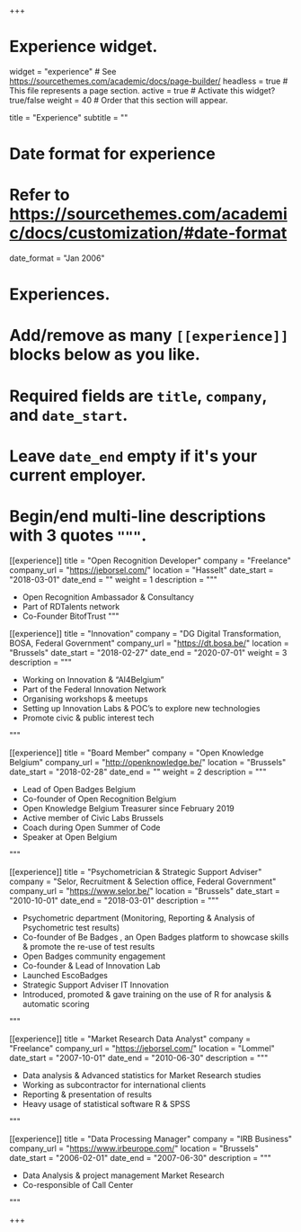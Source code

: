 +++
# Experience widget.
widget = "experience"  # See https://sourcethemes.com/academic/docs/page-builder/
headless = true  # This file represents a page section.
active = true  # Activate this widget? true/false
weight = 40  # Order that this section will appear.

title = "Experience"
subtitle = ""

# Date format for experience
#   Refer to https://sourcethemes.com/academic/docs/customization/#date-format
date_format = "Jan 2006"

# Experiences.
#   Add/remove as many `[[experience]]` blocks below as you like.
#   Required fields are `title`, `company`, and `date_start`.
#   Leave `date_end` empty if it's your current employer.
#   Begin/end multi-line descriptions with 3 quotes `"""`.
[[experience]]
  title = "Open Recognition Developer"
  company = "Freelance"
  company_url = "https://jeborsel.com/"
  location = "Hasselt"
  date_start = "2018-03-01"
  date_end = ""
  weight = 1
  description = """
  
  * Open Recognition Ambassador & Consultancy
  * Part of RDTalents network
  * Co-Founder BitofTrust
  """

[[experience]]
  title = "Innovation"
  company = "DG Digital Transformation, BOSA, Federal Government"
  company_url = "https://dt.bosa.be/"
  location = "Brussels"
  date_start = "2018-02-27"
  date_end = "2020-07-01"
  weight = 3
  description = """
  * Working on Innovation & “AI4Belgium”
  * Part of the Federal Innovation Network
  * Organising workshops & meetups
  * Setting up Innovation Labs & POC’s to explore new technologies
  * Promote civic & public interest tech
  
  """

[[experience]]
  title = "Board Member"
  company = "Open Knowledge Belgium"
  company_url = "http://openknowledge.be/"
  location = "Brussels"
  date_start = "2018-02-28"
  date_end = ""
  weight = 2
  description = """
  * Lead of Open Badges Belgium 
  * Co-founder of Open Recognition Belgium
  * Open Knowledge Belgium Treasurer since February 2019
  * Active member of Civic Labs Brussels
  * Coach during Open Summer of Code
  * Speaker at Open Belgium
  
  """

[[experience]]
  title = "Psychometrician & Strategic Support Adviser"
  company = "Selor, Recruitment & Selection office, Federal Government"
  company_url = "https://www.selor.be/"
  location = "Brussels"
  date_start = "2010-10-01"
  date_end = "2018-03-01"
  description = """
  * Psychometric department (Monitoring, Reporting & Analysis of Psychometric test results)
  * Co-founder of Be Badges , an Open Badges platform to showcase skills & promote the
re-use of test results
  * Open Badges community engagement
  * Co-founder & Lead of Innovation Lab
  * Launched EscoBadges
  * Strategic Support Adviser IT Innovation
  * Introduced, promoted & gave training on the use of R for analysis & automatic scoring
  
  """

[[experience]]
  title = "Market Research Data Analyst"
  company = "Freelance"
  company_url = "https://jeborsel.com/"
  location = "Lommel"
  date_start = "2007-10-01"
  date_end = "2010-06-30"
  description = """
  * Data analysis & Advanced statistics for Market Research studies
  * Working as subcontractor for international clients
  * Reporting & presentation of results
  * Heavy usage of statistical software R & SPSS
  
  """
  
[[experience]]
  title = "Data Processing Manager"
  company = "IRB Business"
  company_url = "https://www.irbeurope.com/"
  location = "Brussels"
  date_start = "2006-02-01"
  date_end = "2007-06-30"
  description = """
  * Data Analysis & project management Market Research
  * Co-responsible of Call Center
  
  """

+++
